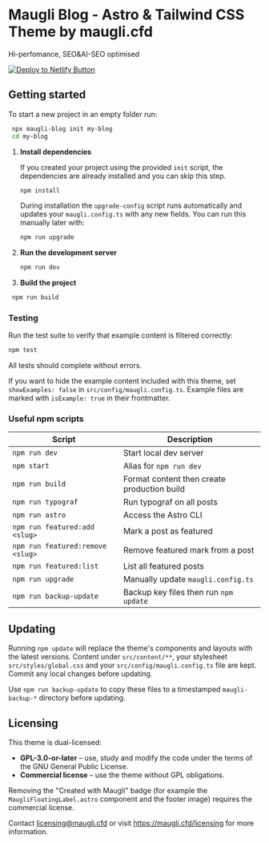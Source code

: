 # Maugli Blog - Astro & Tailwind CSS Theme by maugli.cfd

Hi-perfomance, SEO&AI-SEO optimised

[![Deploy to Netlify Button](https://www.netlify.com/img/deploy/button.svg)](https://app.netlify.com/start/deploy?repository=https://github.com/dashapps/maugli-astro-theme)

## Getting started

To start a new project in an empty folder run:

```bash
 npx maugli-blog init my-blog
 cd my-blog
```

1. **Install dependencies**

   If you created your project using the provided `init` script, the
   dependencies are already installed and you can skip this step.

   ```bash
   npm install
   ```

   During installation the `upgrade-config` script runs automatically
   and updates your `maugli.config.ts` with any new fields. You can run
   this manually later with:

   ```bash
   npm run upgrade
   ```

2. **Run the development server**

   ```bash
   npm run dev
   ```

3. **Build the project**

```bash
 npm run build
```

### Testing

Run the test suite to verify that example content is filtered correctly:

```bash
npm test
```

All tests should complete without errors.

If you want to hide the example content included with this theme, set
`showExamples: false` in `src/config/maugli.config.ts`. Example files are
marked with `isExample: true` in their frontmatter.

### Useful npm scripts

| Script                           | Description                                 |
| -------------------------------- | ------------------------------------------- |
| `npm run dev`                    | Start local dev server                      |
| `npm start`                      | Alias for `npm run dev`                     |
| `npm run build`                  | Format content then create production build |
| `npm run typograf`               | Run typograf on all posts                   |
| `npm run astro`                  | Access the Astro CLI                        |
| `npm run featured:add <slug>`    | Mark a post as featured                     |
| `npm run featured:remove <slug>` | Remove featured mark from a post            |
| `npm run featured:list`          | List all featured posts                     |
| `npm run upgrade`                | Manually update `maugli.config.ts`          |
| `npm run backup-update`          | Backup key files then run `npm update` |

## Updating

Running `npm update` will replace the theme's components and layouts with the latest versions. Content under `src/content/**`, your stylesheet `src/styles/global.css` and your `src/config/maugli.config.ts` file are kept. Commit any local changes before updating.

Use `npm run backup-update` to copy these files to a timestamped `maugli-backup-*` directory before updating.


## Licensing

This theme is dual-licensed:

* **GPL-3.0-or-later** – use, study and modify the code under the terms of the
  GNU General Public License.
* **Commercial license** – use the theme without GPL obligations.

Removing the "Created with Maugli" badge (for example the
`MaugliFloatingLabel.astro` component and the footer image) requires the
commercial license.

Contact <licensing@maugli.cfd> or visit
<https://maugli.cfd/licensing> for more information.
